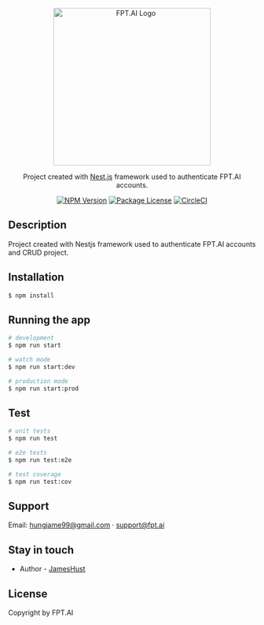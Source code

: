 <p align="center">
  <a href="http://nestjs.com/" target="blank"><img src="https://user-images.githubusercontent.com/52951651/153158721-6b5af2d6-2482-40b5-8247-17983838f82f.svg" width="320" alt="FPT.AI Logo" /></a>
</p>

  <p align="center">Project created with <a href="https://nestjs.com/" target="_blank">Nest.js</a> framework used to authenticate FPT.AI accounts.</p>
    <p align="center">
<a href="https://www.npmjs.com/~nestjscore" target="_blank"><img src="https://img.shields.io/npm/v/@nestjs/core.svg" alt="NPM Version" /></a>
<a href="https://www.npmjs.com/~nestjscore" target="_blank"><img src="https://img.shields.io/npm/l/@nestjs/core.svg" alt="Package License" /></a>
<a href="https://circleci.com/gh/nestjs/nest" target="_blank"><img src="https://img.shields.io/circleci/build/github/nestjs/nest/master" alt="CircleCI" /></a>

## Description

Project created with Nestjs framework used to authenticate FPT.AI accounts and CRUD project.

## Installation

```bash
$ npm install
```

## Running the app

```bash
# development
$ npm run start

# watch mode
$ npm run start:dev

# production mode
$ npm run start:prod
```

## Test

```bash
# unit tests
$ npm run test

# e2e tests
$ npm run test:e2e

# test coverage
$ npm run test:cov
```

## Support

Email: hungjame99@gmail.com · support@fpt.ai 

## Stay in touch

- Author - [JamesHust](https://github.com/JamesHust)

## License
  
Copyright by FPT.AI
